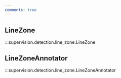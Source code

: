 ```yaml
---
comments: true
---
```


<div class="md-typeset">
  <h2>LineZone</h2>
</div>

:::supervision.detection.line_zone.LineZone

<div class="md-typeset">
  <h2>LineZoneAnnotator</h2>
</div>

:::supervision.detection.line_zone.LineZoneAnnotator